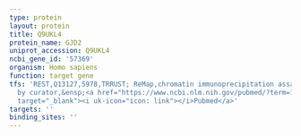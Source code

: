 ```yaml
---
type: protein
layout: protein
title: Q9UKL4
protein_name: GJD2
uniprot_accession: Q9UKL4
ncbi_gene_id: '57369'
organism: Homo sapiens
function: target gene
tfs: 'REST,Q13127,5978,TRRUST; ReMap,chromatin immunoprecipitation assay; inferred
  by curator,&ensp;<a href="https://www.ncbi.nlm.nih.gov/pubmed/?term=14565956%5Buid%5D"
  target="_blank"><i uk-icon="icon: link"></i>Pubmed</a>'
targets: ''
binding_sites: ''
---
```


